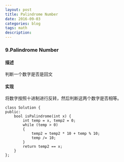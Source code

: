 ```yaml
---
layout: post
title: Palindrome Number
date: 2016-09-03
categories: blog
tags: math
description:
---
```


### 9.Palindrome Number

#### 描述

判断一个数字是否是回文

#### 实现

将数字按照十进制进行反转，然后判断这两个数字是否相等。

    class Solution {
    public:
        bool isPalindrome(int x) {
            int temp = x, temp2 = 0;
            while (temp > 0)
            {
                temp2 = temp2 * 10 + temp % 10;
                temp /= 10;
            }
            return temp2 == x;
        }
    };

